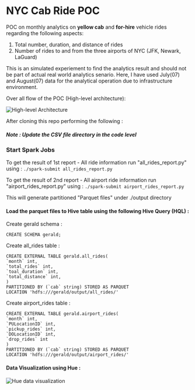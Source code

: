 # NYC Cab Ride POC
POC on monthly analytics on **yellow cab** and **for-hire** vehicle rides regarding the
following aspects:
1. Total number, duration, and distance of rides
2. Number of rides to and from the three airports of NYC (JFK, Newark,
LaGuard)

This is an simulated experiement to find the analytics result and should not be part of actual real world analytics senario. Here, I have used July(07) and August(07) data for the analytical operation due to infrastructure environment.

Over all flow of the POC (High-level architecture):

![High-level Architecture](https://i.imgur.com/39yh6Uh.png)

After cloning this repo performing the following :

##### Note : Update the CSV file directory in the code level

### Start Spark Jobs

To get the result of 1st report - All ride information run "all_rides_report.py" using :
```./spark-submit all_rides_report.py```

To get the result of 2nd report - All airport ride information run "airport_rides_report.py" using :
```./spark-submit airport_rides_report.py```

This will generate partitioned "Parquet files" under ./output directory

####  Load the parquet files to Hive table using the following Hive Query (HQL) :
Create gerald schema :
```
CREATE SCHEMA gerald;
```

Create all_rides table :
```
CREATE EXTERNAL TABLE gerald.all_rides(
`month` int,
`total_rides` int,
`toal_duration` int,
`total_distance` int,
)
PARTITIONED BY (`cab` string) STORED AS PARQUET
LOCATION 'hdfs:///gerald/output/all_rides/'
```

Create airport_rides table :
```
CREATE EXTERNAL TABLE gerald.airport_rides(
`month` int,
`PULocationID` int,
`pickup_rides` int,
`DOLocationID` int,
`drop_rides` int
)
PARTITIONED BY (`cab` string) STORED AS PARQUET
LOCATION 'hdfs:///gerald/output/airport_rides/'
```

#### Data Visualization using Hue :

![Hue data visualization](https://i.imgur.com/mN5wu5D.png)


